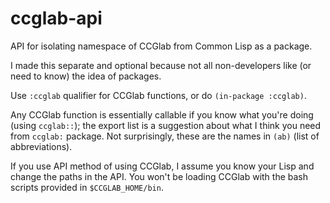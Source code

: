 # ccglab-api
API for isolating namespace of CCGlab from Common Lisp as a package.

I made this separate and optional because not all non-developers like (or need to know) the idea of packages.

Use <code>:ccglab</code> qualifier for CCGlab functions, 
or do <code>(in-package :ccglab)</code>.

Any CCGlab function is essentially callable if you know what you're doing (using <code>ccglab::</code>); 
the export list is a suggestion about what I think you need from <code>ccglab:</code> package. Not surprisingly, these are the names
in <code>(ab)</code> (list of abbreviations).

If you use API method of using CCGlab, I assume you know your Lisp and change the paths in the API.
You won't be loading CCGlab with the bash scripts provided in <code>$CCGLAB_HOME/bin</code>.
